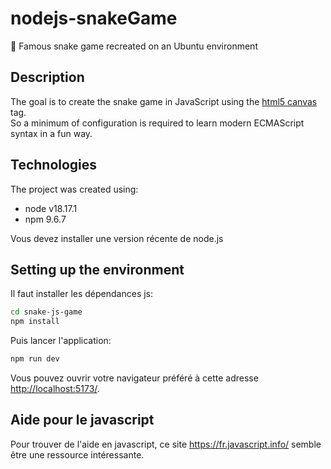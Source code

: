 # nodejs-snakeGame

🐍 Famous snake game recreated on an Ubuntu environment

## Description

The goal is to create the snake game in JavaScript using the <a href="https://developer.mozilla.org/fr/docs/Web/HTML/Element/canvas">html5 canvas</a> tag. <br />
So a minimum of configuration is required to learn modern ECMAScript syntax in a fun way.

## Technologies

The project was created using:

<ul>
    <li>node v18.17.1</li>
    <li>npm 9.6.7</li>
</ul>

Vous devez installer une version récente de node.js

## Setting up the environment

Il faut installer les dépendances js:

```bash
cd snake-js-game
npm install   
```

Puis lancer l'application:

```bash
npm run dev
```

Vous pouvez ouvrir votre navigateur préféré à cette adresse <a target="_blank" href="http://localhost:5173/">http://localhost:5173/</a>.

## Aide pour le javascript

Pour trouver de l'aide en javascript, ce site <a target="_blank" href="https://fr.javascript.info/">https://fr.javascript.info/</a> semble être une ressource intéressante.
